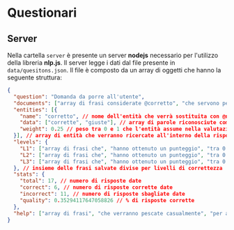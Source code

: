 # Questionari

## Server
Nella cartella `server` è presente un server **nodejs** necessario per l'utilizzo della libreria **nlp.js**.
Il server legge i dati dal file presente in `data/quesitons.json`. Il file è composto da un array di oggetti che hanno la seguente struttura:
```json
{
  "question": "Domanda da porre all'utente",
  "documents": ["array di frasi considerate @corretto", "che servono per il riconoscimento delle nuove"],
  "entities": [{
    "name": "corretto", // nome dell'entità che verrà sostituita con @name all'interno delle frasi salvate
    "data": ["corrette", "giuste"], // array di parole riconosciute come entità
    "weight": 0.25 // peso tra 0 e 1 che l'entità assume nella valutazione della risposta (più alto più è più basso sarà il punteggio se manca nella risposta)
  }], // array di entità che verranno ricercate all'interno della risposta per ottenere un riconoscimento più preciso
  "levels": {
    "L1": ["array di frasi che", "hanno ottenuto un punteggio", "tra 0.9 e 0.75"],
    "L2": ["array di frasi che", "hanno ottenuto un punteggio", "tra 0.75 e 0.5"],
    "L3": ["array di frasi che", "hanno ottenuto un punteggio", "tra 0.5 e 0.3"],
  }, // insieme delle frasi salvate divise per livelli di correttezza
  "stats": {
    "total": 17, // numero di risposte date
    "correct": 6, // numero di risposte corrette date
    "incorrect": 11, // numero di risposte sbagliate date
    "quality": 0.35294117647058826 // % di risposte corrette
  },
  "help": ["array di frasi", "che verranno pescate casualmente", "per aiutare nella risposta", "se il punteggio si trova nel range", "tra 0.5 e 0.3"]
}
```